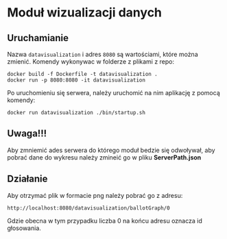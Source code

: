 # Moduł wizualizacji danych

## Uruchamianie
Nazwa `datavisualization` i adres `8080` są wartościami, które można zmienić.
Komendy wykonywac w folderze z plikami z repo:
```
docker build -f Dockerfile -t datavisualization .
docker run -p 8080:8080 -it datavisualization
```

Po uruchomieniu się serwera, należy uruchomić na nim aplikację z pomocą komendy:
```
docker run datavisualization ./bin/startup.sh
```

## Uwaga!!!
Aby zmniemić ades serwera do którego moduł bedzie się odwoływał, aby pobrać dane do wykresu należy zmineić go w pliku
**ServerPath.json**

## Działanie
Aby otrzymać plik w formacie png należy pobrać go z adresu:
```
http://localhost:8080/datavisualization/ballotGraph/0
```
Gdzie obecna w tym przypadku liczba 0 na końcu adresu oznacza id głosowania.
